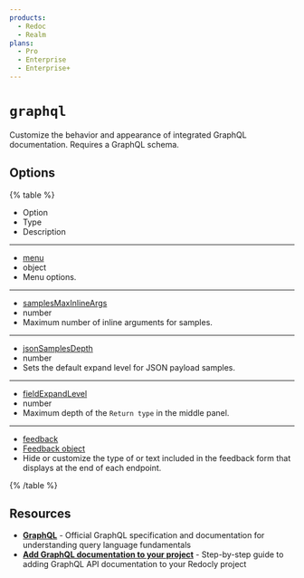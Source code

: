 ```yaml
---
products:
  - Redoc
  - Realm
plans:
  - Pro
  - Enterprise
  - Enterprise+
---
```

# `graphql`

Customize the behavior and appearance of integrated GraphQL documentation.
Requires a GraphQL schema.

## Options

{% table %}

- Option
- Type
- Description

---

- [menu](./menu.md)
- object
- Menu options.

---

- [samplesMaxInlineArgs](./samples-max-inline-args.md)
- number
- Maximum number of inline arguments for samples.

---

- [jsonSamplesDepth](./json-samples-depth.md)
- number
- Sets the default expand level for JSON payload samples.

---

- [fieldExpandLevel](./field-expand-level.md)
- number
- Maximum depth of the `Return type` in the middle panel.

---

- [feedback](../feedback.md)
- [Feedback object](../feedback.md#options)
- Hide or customize the type of or text included in the feedback form that displays at the end of each endpoint.

{% /table %}

## Resources

- **[GraphQL](https://graphql.org/)** - Official GraphQL specification and documentation for understanding query language fundamentals
- **[Add GraphQL documentation to your project](../../content/api-docs/add-graphql-docs.md)** - Step-by-step guide to adding GraphQL API documentation to your Redocly project
